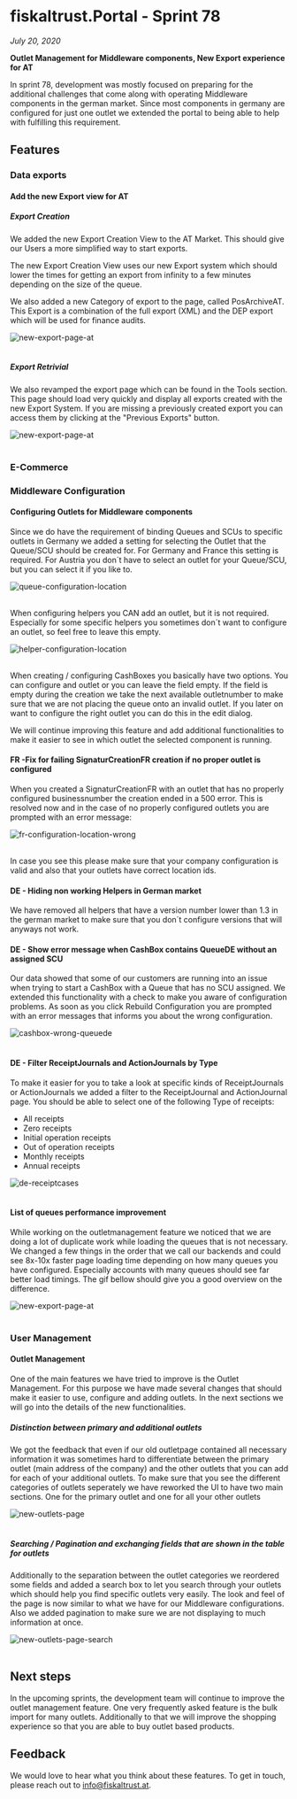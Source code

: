 # fiskaltrust.Portal - Sprint 78
_July 20, 2020_

**Outlet Management for Middleware components, New Export experience for AT**

In sprint 78, development was mostly focused on preparing for the additional challenges that come along with operating Middleware components in the german market. Since most components in germany are configured for just one outlet we extended the portal to being able to help with fulfilling this requirement.

## Features

### Data exports

#### Add the new Export view for AT
##### Export Creation

We added the new Export Creation View to the AT Market. This should give our Users a more simplified way to start exports.

The new Export Creation View uses our new Export system which should lower the times for getting an export from infinity to a few minutes depending on the size of the queue.

We also added a new Category of export to the page, called PosArchiveAT. This Export is a combination of the full export (XML) and the DEP export which will be used for finance audits. 

![new-export-page-at](images/sprint-78/new-export-at.png)<br><br>

#####  Export Retrivial
We also revamped the export page which can be found in the Tools section. This page should load very quickly and display all exports created with the new Export System. If you are missing a previously created export you can access them by clicking at the "Previous Exports" button.

![new-export-page-at](images/sprint-78/new-export-list-at.png)<br><br>

### E-Commerce

### Middleware Configuration

#### Configuring Outlets for Middleware components

Since we do have the requirement of binding Queues and SCUs to specific outlets in Germany we added a setting for selecting the Outlet that the Queue/SCU should be created for. For Germany and France this setting is required. For Austria you don´t have to select an outlet for your Queue/SCU, but you can select it if you like to.

![queue-configuration-location](images/sprint-78/queue-configuration-location.png)<br><br>

When configuring helpers you CAN add an outlet, but it is not required. Especially for some specific helpers you sometimes don´t want to configure an outlet, so feel free to leave this empty.

![helper-configuration-location](images/sprint-78/helper-configuration-location.png)<br><br>

When creating / configuring CashBoxes you basically have two options. You can configure and outlet or you can leave the field empty. If the field is empty during the creation we take the next available outletnumber to make sure that we are not placing the queue onto an invalid outlet. If you later on want to configure the right outlet you can do this in the edit dialog.

We will continue improving this feature and add additional functionalities to make it easier to see in which outlet the selected component is running.

####  FR -Fix for failing SignaturCreationFR creation if no proper outlet is configured

When you created a SignaturCreationFR with an outlet that has no properly configured businessnumber the creation ended in a 500 error. This is resolved now and in the case of no properly configured outlets you are prompted with an error message:

![fr-configuration-location-wrong](images/sprint-78/helper-configuration-location.png)<br><br>

In case you see this please make sure that your company configuration is valid and also that your outlets have correct location ids. 


#### DE - Hiding non working Helpers in German market

We have removed all helpers that have a version number lower than 1.3 in the german market to make sure that you don´t configure versions that will anyways not work. 

#### DE - Show error message when CashBox contains QueueDE without an assigned SCU

Our data showed that some of our customers are running into an issue when trying to start a CashBox with a Queue that has no SCU assigned. We extended this functionality with a check to make you aware of configuration problems. As soon as you click Rebuild Configuration you are prompted with an error messages that informs you about the wrong configuration. 

![cashbox-wrong-queuede](images/sprint-78/cashbox-wrong-queuede.png)<br><br>

#### DE - Filter ReceiptJournals and ActionJournals by Type

To make it easier for you to take a look at specific kinds of ReceiptJournals or ActionJournals we added a filter to the ReceiptJournal and ActionJournal page. You should be able to select one of the following Type of receipts:

- All receipts
- Zero receipts
- Initial operation receipts
- Out of operation receipts
- Monthly receipts
- Annual receipts

![de-receiptcases](images/sprint-78/de-receiptcases.png)<br><br>

#### List of queues performance improvement

While working on the outletmanagement feature we noticed that we are doing a lot of duplicate work while loading the queues that is not necessary. We changed a few things in the order that we call our backends and could see 8x-10x faster page loading time depending on how many queues you have configured. Especially accounts with many queues should see far better load timings. The gif bellow should give you a good overview on the difference.

![new-export-page-at](images/sprint-78/queue_list_performance.gif)<br><br>

### User Management

#### Outlet Management

One of the main features we have tried to improve is the Outlet Management. For this purpose we have made several changes that should make it easier to use, configure and adding outlets. In the next sections we will go into the details of the new functionalities.

##### Distinction between primary and additional outlets

We got the feedback that even if our old outletpage contained all necessary information it was sometimes hard to differentiate between the primary outlet (main address of the company) and the other outlets that you can add for each of your additional outlets. To make sure that you see the different categories of outlets seperately we have reworked the UI to have two main sections. One for the primary outlet and one for all your other outlets

![new-outlets-page](images/sprint-78/outlets-page.png)<br><br>

##### Searching / Pagination and exchanging fields that are shown in the table for outlets

Additionally to the separation between the outlet categories we reordered some fields and added a search box to let you search through your outlets which should help you find specific outlets very easily. The look and feel of the page is now similar to what we have for our Middleware configurations. Also we added pagination to make sure we are not displaying to much information at once.

![new-outlets-page-search](images/sprint-78/outlets-page-search.png)<br><br>

## Next steps
In the upcoming sprints, the development team will continue to improve the outlet management feature. One very frequently asked feature is the bulk import for many outlets. Additionally to that we will improve the shopping experience so that you are able to buy outlet based products.

## Feedback
We would love to hear what you think about these features. To get in touch, please reach out to [info@fiskaltrust.at](mailto:info@fiskaltrust.at).